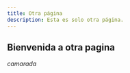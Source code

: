 ```yaml
---
title: Otra página
description: Esta es solo otra página.
---
```


## Bienvenida a otra pagina

_camarada_
